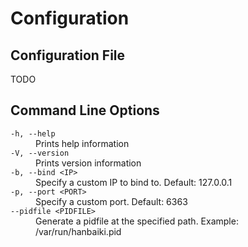 # Configuration

## Configuration File

TODO

## Command Line Options

<dl>
    <dt><code>-h, --help</code></dt>
    <dd>Prints help information</dd>
    <dt><code>-V, --version</code></dt>
    <dd>Prints version information</dd>
    <dt><code>-b, --bind &ltIP></code></dt>
    <dd>Specify a custom IP to bind to. Default: 127.0.0.1</dd>
    <dt><code>-p, --port &ltPORT></code></dt>
    <dd>Specify a custom port. Default: 6363</dd>
    <dt><code>--pidfile &ltPIDFILE></code></dt>
    <dd>Generate a pidfile at the specified path. Example: /var/run/hanbaiki.pid</dd>
</dl>
